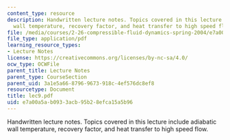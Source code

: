 ```yaml
---
content_type: resource
description: Handwritten lecture notes. Topics covered in this lecture include adiabatic
  wall temperature, recovery factor, and heat transfer to high speed flow.
file: /media/courses/2-26-compressible-fluid-dynamics-spring-2004/e7a00a5ab0933acb95b28efca15a5b96_lec9.pdf
file_type: application/pdf
learning_resource_types:
- Lecture Notes
license: https://creativecommons.org/licenses/by-nc-sa/4.0/
ocw_type: OCWFile
parent_title: Lecture Notes
parent_type: CourseSection
parent_uid: 3a1e5a66-8796-9673-918c-4ef576dc8ef8
resourcetype: Document
title: lec9.pdf
uid: e7a00a5a-b093-3acb-95b2-8efca15a5b96
---
```

Handwritten lecture notes. Topics covered in this lecture include adiabatic wall temperature, recovery factor, and heat transfer to high speed flow.